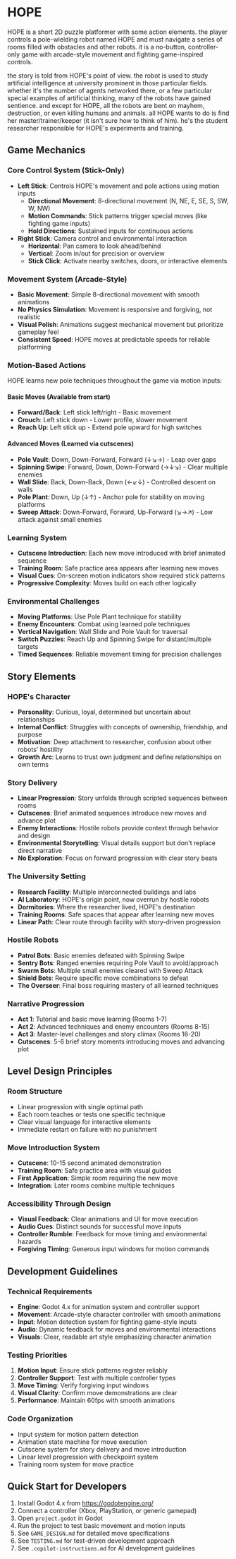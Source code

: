 # HOPE

HOPE is a short 2D puzzle platformer with some action elements. the player controls a pole-wielding robot named HOPE and must navigate a series of rooms filled with obstacles and other robots. it is a no-button, controller-only game with arcade-style movement and fighting game-inspired controls.

the story is told from HOPE's point of view. the robot is used to study artificial intelligence at university prominent in those particular fields. whether it's the number of agents networked there, or a few particular special examples of artificial thinking, many of the robots have gained sentience. and except for HOPE, all the robots are bent on mayhem, destruction, or even killing humans and animals. all HOPE wants to do is find her master/trainer/keeper (it isn't sure how to think of him). he's the student researcher responsible for HOPE's experiments and training.

## Game Mechanics

### Core Control System (Stick-Only)
- **Left Stick**: Controls HOPE's movement and pole actions using motion inputs
  - **Directional Movement**: 8-directional movement (N, NE, E, SE, S, SW, W, NW)
  - **Motion Commands**: Stick patterns trigger special moves (like fighting game inputs)
  - **Hold Directions**: Sustained inputs for continuous actions
- **Right Stick**: Camera control and environmental interaction
  - **Horizontal**: Pan camera to look ahead/behind
  - **Vertical**: Zoom in/out for precision or overview
  - **Stick Click**: Activate nearby switches, doors, or interactive elements

### Movement System (Arcade-Style)
- **Basic Movement**: Simple 8-directional movement with smooth animations
- **No Physics Simulation**: Movement is responsive and forgiving, not realistic
- **Visual Polish**: Animations suggest mechanical movement but prioritize gameplay feel
- **Consistent Speed**: HOPE moves at predictable speeds for reliable platforming

### Motion-Based Actions
HOPE learns new pole techniques throughout the game via motion inputs:

#### Basic Moves (Available from start)
- **Forward/Back**: Left stick left/right - Basic movement
- **Crouch**: Left stick down - Lower profile, slower movement
- **Reach Up**: Left stick up - Extend pole upward for high switches

#### Advanced Moves (Learned via cutscenes)
- **Pole Vault**: Down, Down-Forward, Forward (↓↘→) - Leap over gaps
- **Spinning Swipe**: Forward, Down, Down-Forward (→↓↘) - Clear multiple enemies
- **Wall Slide**: Back, Down-Back, Down (←↙↓) - Controlled descent on walls
- **Pole Plant**: Down, Up (↓↑) - Anchor pole for stability on moving platforms
- **Sweep Attack**: Down-Forward, Forward, Up-Forward (↘→↗) - Low attack against small enemies

### Learning System
- **Cutscene Introduction**: Each new move introduced with brief animated sequence
- **Training Room**: Safe practice area appears after learning new moves
- **Visual Cues**: On-screen motion indicators show required stick patterns
- **Progressive Complexity**: Moves build on each other logically

### Environmental Challenges
- **Moving Platforms**: Use Pole Plant technique for stability
- **Enemy Encounters**: Combat using learned pole techniques
- **Vertical Navigation**: Wall Slide and Pole Vault for traversal
- **Switch Puzzles**: Reach Up and Spinning Swipe for distant/multiple targets
- **Timed Sequences**: Reliable movement timing for precision challenges

## Story Elements

### HOPE's Character
- **Personality**: Curious, loyal, determined but uncertain about relationships
- **Internal Conflict**: Struggles with concepts of ownership, friendship, and purpose
- **Motivation**: Deep attachment to researcher, confusion about other robots' hostility
- **Growth Arc**: Learns to trust own judgment and define relationships on own terms

### Story Delivery
- **Linear Progression**: Story unfolds through scripted sequences between rooms
- **Cutscenes**: Brief animated sequences introduce new moves and advance plot
- **Enemy Interactions**: Hostile robots provide context through behavior and design
- **Environmental Storytelling**: Visual details support but don't replace direct narrative
- **No Exploration**: Focus on forward progression with clear story beats

### The University Setting
- **Research Facility**: Multiple interconnected buildings and labs
- **AI Laboratory**: HOPE's origin point, now overrun by hostile robots
- **Dormitories**: Where the researcher lived, HOPE's destination
- **Training Rooms**: Safe spaces that appear after learning new moves
- **Linear Path**: Clear route through facility with story-driven progression

### Hostile Robots
- **Patrol Bots**: Basic enemies defeated with Spinning Swipe
- **Sentry Bots**: Ranged enemies requiring Pole Vault to avoid/approach
- **Swarm Bots**: Multiple small enemies cleared with Sweep Attack
- **Shield Bots**: Require specific move combinations to defeat
- **The Overseer**: Final boss requiring mastery of all learned techniques

### Narrative Progression
- **Act 1**: Tutorial and basic move learning (Rooms 1-7)
- **Act 2**: Advanced techniques and enemy encounters (Rooms 8-15)
- **Act 3**: Master-level challenges and story climax (Rooms 16-20)
- **Cutscenes**: 5-6 brief story moments introducing moves and advancing plot

## Level Design Principles

### Room Structure
- Linear progression with single optimal path
- Each room teaches or tests one specific technique
- Clear visual language for interactive elements
- Immediate restart on failure with no punishment

### Move Introduction System
- **Cutscene**: 10-15 second animated demonstration
- **Training Room**: Safe practice area with visual guides
- **First Application**: Simple room requiring the new move
- **Integration**: Later rooms combine multiple techniques

### Accessibility Through Design
- **Visual Feedback**: Clear animations and UI for move execution
- **Audio Cues**: Distinct sounds for successful move inputs
- **Controller Rumble**: Feedback for move timing and environmental hazards
- **Forgiving Timing**: Generous input windows for motion commands

## Development Guidelines

### Technical Requirements
- **Engine**: Godot 4.x for animation system and controller support
- **Movement**: Arcade-style character controller with smooth animations
- **Input**: Motion detection system for fighting game-style inputs
- **Audio**: Dynamic feedback for moves and environmental interactions
- **Visuals**: Clear, readable art style emphasizing character animation

### Testing Priorities
1. **Motion Input**: Ensure stick patterns register reliably
2. **Controller Support**: Test with multiple controller types
3. **Move Timing**: Verify forgiving input windows
4. **Visual Clarity**: Confirm move demonstrations are clear
5. **Performance**: Maintain 60fps with smooth animations

### Code Organization
- Input system for motion pattern detection
- Animation state machine for move execution
- Cutscene system for story delivery and move introduction
- Linear level progression with checkpoint system
- Training room system for move practice

## Quick Start for Developers
1. Install Godot 4.x from https://godotengine.org/
2. Connect a controller (Xbox, PlayStation, or generic gamepad)
3. Open `project.godot` in Godot
4. Run the project to test basic movement and motion inputs
5. See `GAME_DESIGN.md` for detailed move specifications
6. See `TESTING.md` for test-driven development approach
7. See `.copilot-instructions.md` for AI development guidelines
